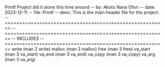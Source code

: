 Printf Project did it alone this time around
-- by: Akoto Nana Ofori
-- date: 2023-12-11
-- file: Printf
-- desc: This is the main header file for the project.
--========================================================
--========================================================
-- INCLUDES
--========================================================
write (man 2 write)
malloc (man 3 malloc)
free (man 3 free)
va_start (man 3 va_start)
va_end (man 3 va_end)
va_copy (man 3 va_copy)
va_arg (man 3 va_arg)
